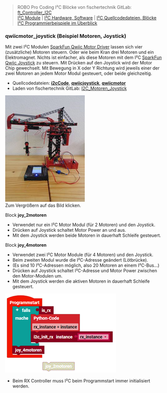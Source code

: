 
> ROBO Pro Coding I²C Blöcke von fischertechnik GitLab: [ft_Controller_I2C](https://git.fischertechnik-cloud.com/i2c/ft_Controller_I2C)\
> [I²C Module](https://elssner.github.io/ft-Controller-I2C/#tabelle-1) |
[I²C Hardware, Software](https://elssner.github.io/ft-Controller-I2C/#ic) |
[I²C Quellcodedateien, Blöcke](https://elssner.github.io/ft-Controller-I2C/#beschreibung-der-quellcodedateien-alphabetisch-geordnet)\
[I²C Programmierbeispiele im Überblick](../examples)


### qwiicmotor_joystick (Beispiel Motoren, Joystick)

Mit zwei I²C Modulen [SparkFun Qwiic Motor Driver](https://www.sparkfun.com/products/15451) lassen sich vier (zusätzliche) Motoren steuern. Oder wie beim Kran drei Motoren und ein Elektromagnet.
Nichts ist einfacher, als diese Motoren mit dem I²C [SparkFun Qwiic Joystick](https://www.sparkfun.com/products/15168) zu steuern. Mit Drücken auf den Joystick wird der Motor Chip gewechselt.
Mit Bewegung in X oder Y Richtung wird jeweils einer der zwei Motoren an jedem Motor Modul gesteuert, oder beide gleichzeitig.


* Quellcodedateien: **[i2cCode](../#i2ccodepy)**, **[qwiicjoystick](../#qwiicjoystickpy)**, **[qwiicmotor](../#qwiicmotorpy)**
* Laden von fischertechnik GitLab: [I2C_Motoren_Joystick](https://git.fischertechnik-cloud.com/i2c/I2C_Motoren_Joystick)


[![](DSC00431_256.JPG)](DSC00431.JPG)\
Zum Vergrößern auf das Bild klicken.

Block **joy_2motoren**
* Verwendet nur ein I²C Motor Modul (für 2 Motoren) und den Joystick.
* Drücken auf Joystick schaltet Motor Power an und aus.
* Mit dem Joystick werden beide Motoren in dauerhaft Schleife gesteuert.

<a name="joy_4motoren"></a>
Block **joy_4motoren**
* Verwendet zwei I²C Motor Module (für 4 Motoren) und den Joystick.
* Beim zweiten Modul wurde die I²C-Adresse geändert (Lötbrücke).
* (Es sind 10 I²C-Adressen möglich, also 20 Motoren an einem I²C-Bus...)
* Drücken auf Joystick schaltet I²C-Adresse und Motor Power zwischen den Motor-Modulen um.
* Mit dem Joystick werden die aktiven Motoren in dauerhaft Schleife gesteuert.

![](joy_motoren.png)

* Beim RX Controller muss I²C beim Programmstart immer initialisiert werden.
